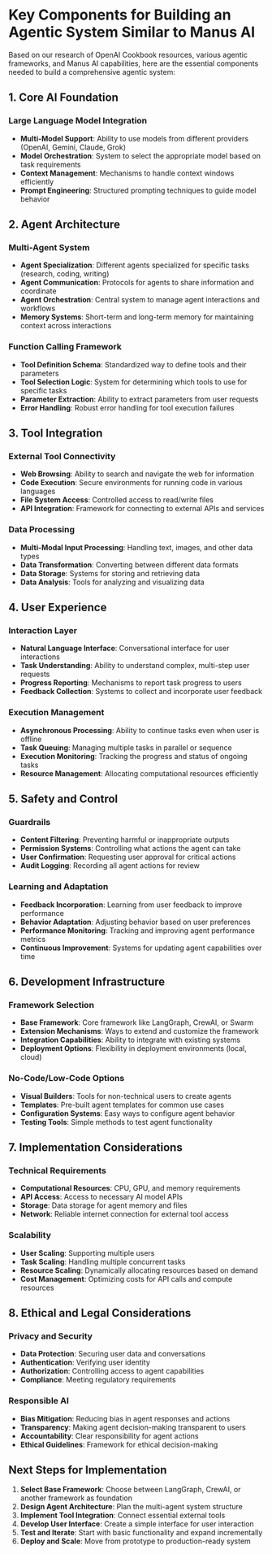# Key Components for Building an Agentic System Similar to Manus AI

Based on our research of OpenAI Cookbook resources, various agentic frameworks, and Manus AI capabilities, here are the essential components needed to build a comprehensive agentic system:

## 1. Core AI Foundation

### Large Language Model Integration
- **Multi-Model Support**: Ability to use models from different providers (OpenAI, Gemini, Claude, Grok)
- **Model Orchestration**: System to select the appropriate model based on task requirements
- **Context Management**: Mechanisms to handle context windows efficiently
- **Prompt Engineering**: Structured prompting techniques to guide model behavior

## 2. Agent Architecture

### Multi-Agent System
- **Agent Specialization**: Different agents specialized for specific tasks (research, coding, writing)
- **Agent Communication**: Protocols for agents to share information and coordinate
- **Agent Orchestration**: Central system to manage agent interactions and workflows
- **Memory Systems**: Short-term and long-term memory for maintaining context across interactions

### Function Calling Framework
- **Tool Definition Schema**: Standardized way to define tools and their parameters
- **Tool Selection Logic**: System for determining which tools to use for specific tasks
- **Parameter Extraction**: Ability to extract parameters from user requests
- **Error Handling**: Robust error handling for tool execution failures

## 3. Tool Integration

### External Tool Connectivity
- **Web Browsing**: Ability to search and navigate the web for information
- **Code Execution**: Secure environments for running code in various languages
- **File System Access**: Controlled access to read/write files
- **API Integration**: Framework for connecting to external APIs and services

### Data Processing
- **Multi-Modal Input Processing**: Handling text, images, and other data types
- **Data Transformation**: Converting between different data formats
- **Data Storage**: Systems for storing and retrieving data
- **Data Analysis**: Tools for analyzing and visualizing data

## 4. User Experience

### Interaction Layer
- **Natural Language Interface**: Conversational interface for user interactions
- **Task Understanding**: Ability to understand complex, multi-step user requests
- **Progress Reporting**: Mechanisms to report task progress to users
- **Feedback Collection**: Systems to collect and incorporate user feedback

### Execution Management
- **Asynchronous Processing**: Ability to continue tasks even when user is offline
- **Task Queuing**: Managing multiple tasks in parallel or sequence
- **Execution Monitoring**: Tracking the progress and status of ongoing tasks
- **Resource Management**: Allocating computational resources efficiently

## 5. Safety and Control

### Guardrails
- **Content Filtering**: Preventing harmful or inappropriate outputs
- **Permission Systems**: Controlling what actions the agent can take
- **User Confirmation**: Requesting user approval for critical actions
- **Audit Logging**: Recording all agent actions for review

### Learning and Adaptation
- **Feedback Incorporation**: Learning from user feedback to improve performance
- **Behavior Adaptation**: Adjusting behavior based on user preferences
- **Performance Monitoring**: Tracking and improving agent performance metrics
- **Continuous Improvement**: Systems for updating agent capabilities over time

## 6. Development Infrastructure

### Framework Selection
- **Base Framework**: Core framework like LangGraph, CrewAI, or Swarm
- **Extension Mechanisms**: Ways to extend and customize the framework
- **Integration Capabilities**: Ability to integrate with existing systems
- **Deployment Options**: Flexibility in deployment environments (local, cloud)

### No-Code/Low-Code Options
- **Visual Builders**: Tools for non-technical users to create agents
- **Templates**: Pre-built agent templates for common use cases
- **Configuration Systems**: Easy ways to configure agent behavior
- **Testing Tools**: Simple methods to test agent functionality

## 7. Implementation Considerations

### Technical Requirements
- **Computational Resources**: CPU, GPU, and memory requirements
- **API Access**: Access to necessary AI model APIs
- **Storage**: Data storage for agent memory and files
- **Network**: Reliable internet connection for external tool access

### Scalability
- **User Scaling**: Supporting multiple users
- **Task Scaling**: Handling multiple concurrent tasks
- **Resource Scaling**: Dynamically allocating resources based on demand
- **Cost Management**: Optimizing costs for API calls and compute resources

## 8. Ethical and Legal Considerations

### Privacy and Security
- **Data Protection**: Securing user data and conversations
- **Authentication**: Verifying user identity
- **Authorization**: Controlling access to agent capabilities
- **Compliance**: Meeting regulatory requirements

### Responsible AI
- **Bias Mitigation**: Reducing bias in agent responses and actions
- **Transparency**: Making agent decision-making transparent to users
- **Accountability**: Clear responsibility for agent actions
- **Ethical Guidelines**: Framework for ethical decision-making

## Next Steps for Implementation

1. **Select Base Framework**: Choose between LangGraph, CrewAI, or another framework as foundation
2. **Design Agent Architecture**: Plan the multi-agent system structure
3. **Implement Tool Integration**: Connect essential external tools
4. **Develop User Interface**: Create a simple interface for user interaction
5. **Test and Iterate**: Start with basic functionality and expand incrementally
6. **Deploy and Scale**: Move from prototype to production-ready system
